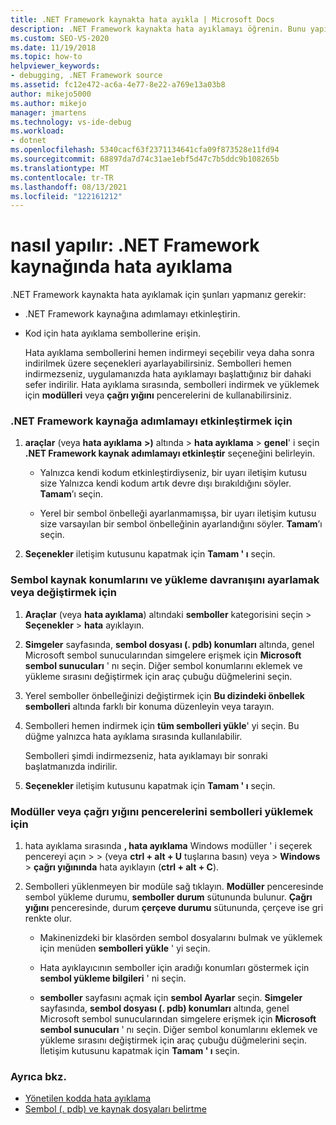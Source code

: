 ```yaml
---
title: .NET Framework kaynakta hata ayıkla | Microsoft Docs
description: .NET Framework kaynakta hata ayıklamayı öğrenin. Bunu yapılandırmanız ve hata ayıklama sembollerini indirmeniz gerekir.
ms.custom: SEO-VS-2020
ms.date: 11/19/2018
ms.topic: how-to
helpviewer_keywords:
- debugging, .NET Framework source
ms.assetid: fc12e472-ac6a-4e77-8e22-a769e13a03b8
author: mikejo5000
ms.author: mikejo
manager: jmartens
ms.technology: vs-ide-debug
ms.workload:
- dotnet
ms.openlocfilehash: 5340cacf63f2371134641cfa09f873528e11fd94
ms.sourcegitcommit: 68897da7d74c31ae1ebf5d47c7b5ddc9b108265b
ms.translationtype: MT
ms.contentlocale: tr-TR
ms.lasthandoff: 08/13/2021
ms.locfileid: "122161212"
---
```

# <a name="how-to-debug-net-framework-source"></a>nasıl yapılır: .NET Framework kaynağında hata ayıklama

.NET Framework kaynakta hata ayıklamak için şunları yapmanız gerekir:

- .NET Framework kaynağına adımlamayı etkinleştirin.

- Kod için hata ayıklama sembollerine erişin.

  Hata ayıklama sembollerini hemen indirmeyi seçebilir veya daha sonra indirilmek üzere seçenekleri ayarlayabilirsiniz. Sembolleri hemen indirmezseniz, uygulamanızda hata ayıklamayı başlattığınız bir dahaki sefer indirilir. Hata ayıklama sırasında, sembolleri indirmek ve yüklemek için **modülleri** veya **çağrı yığını** pencerelerini de kullanabilirsiniz.

### <a name="to-enable-stepping-into-net-framework-source"></a>.NET Framework kaynağa adımlamayı etkinleştirmek için

1. **araçlar** (veya **hata ayıklama** **>)** altında  >  **hata ayıklama**  >  **genel**' i seçin **.NET Framework kaynak adımlamayı etkinleştir** seçeneğini belirleyin.

   - Yalnızca kendi kodum etkinleştirdiyseniz, bir uyarı iletişim kutusu size Yalnızca kendi kodum artık devre dışı bırakıldığını söyler. **Tamam**’ı seçin.

   - Yerel bir sembol önbelleği ayarlanmamışsa, bir uyarı iletişim kutusu size varsayılan bir sembol önbelleğinin ayarlandığını söyler. **Tamam**’ı seçin.

1. **Seçenekler** iletişim kutusunu kapatmak için **Tamam ' ı** seçin.

### <a name="to-set-or-change-symbol-source-locations-and-loading-behavior"></a>Sembol kaynak konumlarını ve yükleme davranışını ayarlamak veya değiştirmek için

1. **Araçlar** (veya **hata ayıklama**) altındaki **semboller** kategorisini seçin > **Seçenekler**  >  **hata** ayıklayın.

1. **Simgeler** sayfasında, **sembol dosyası (. pdb) konumları** altında, genel Microsoft sembol sunucularından simgelere erişmek için **Microsoft sembol sunucuları** ' nı seçin. Diğer sembol konumlarını eklemek ve yükleme sırasını değiştirmek için araç çubuğu düğmelerini seçin.

1. Yerel semboller önbelleğinizi değiştirmek için **Bu dizindeki önbellek sembolleri** altında farklı bir konuma düzenleyin veya tarayın.

1. Sembolleri hemen indirmek için **tüm sembolleri yükle**' yi seçin. Bu düğme yalnızca hata ayıklama sırasında kullanılabilir.

   Sembolleri şimdi indirmezseniz, hata ayıklamayı bir sonraki başlatmanızda indirilir.

1. **Seçenekler** iletişim kutusunu kapatmak için **Tamam ' ı** seçin.

### <a name="to-load-symbols-from-the-modules-or-call-stack-windows"></a>Modüller veya çağrı yığını pencerelerini sembolleri yüklemek için

1. hata ayıklama sırasında **, hata ayıklama** Windows modüller ' i seçerek pencereyi açın  >    >   (veya **ctrl + alt + U** tuşlarına basın) veya   >  **Windows**  >  **çağrı yığınında** hata ayıklayın (**ctrl + alt + C**).

1. Sembolleri yüklenmeyen bir modüle sağ tıklayın. **Modüller** penceresinde sembol yükleme durumu, **semboller durum** sütununda bulunur. **Çağrı yığını** penceresinde, durum **çerçeve durumu** sütununda, çerçeve ise gri renkte olur.

   - Makinenizdeki bir klasörden sembol dosyalarını bulmak ve yüklemek için menüden **sembolleri yükle** ' yi seçin.

   - Hata ayıklayıcının semboller için aradığı konumları göstermek için **sembol yükleme bilgileri** ' ni seçin.

   - **semboller** sayfasını açmak için **sembol Ayarlar** seçin. **Simgeler** sayfasında, **sembol dosyası (. pdb) konumları** altında, genel Microsoft sembol sunucularından simgelere erişmek için **Microsoft sembol sunucuları** ' nı seçin. Diğer sembol konumlarını eklemek ve yükleme sırasını değiştirmek için araç çubuğu düğmelerini seçin. İletişim kutusunu kapatmak için **Tamam ' ı** seçin.

### <a name="see-also"></a>Ayrıca bkz.
- [Yönetilen kodda hata ayıklama](../debugger/debugging-managed-code.md)
- [Sembol (. pdb) ve kaynak dosyaları belirtme](../debugger/specify-symbol-dot-pdb-and-source-files-in-the-visual-studio-debugger.md)
